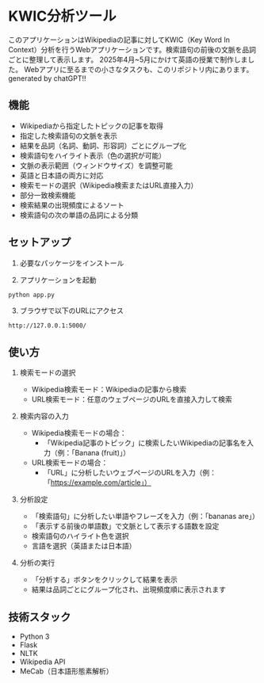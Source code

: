 # KWIC分析ツール

このアプリケーションはWikipediaの記事に対してKWIC（Key Word In Context）分析を行うWebアプリケーションです。検索語句の前後の文脈を品詞ごとに整理して表示します。
2025年4月~5月にかけて英語の授業で制作しました。
Webアプリに至るまでの小さなタスクも、このリポジトリ内にあります。
generated by chatGPT!!

## 機能

- Wikipediaから指定したトピックの記事を取得
- 指定した検索語句の文脈を表示
- 結果を品詞（名詞、動詞、形容詞）ごとにグループ化
- 検索語句をハイライト表示（色の選択が可能）
- 文脈の表示範囲（ウィンドウサイズ）を調整可能
- 英語と日本語の両方に対応
- 検索モードの選択（Wikipedia検索またはURL直接入力）
- 部分一致検索機能
- 検索結果の出現頻度によるソート
- 検索語句の次の単語の品詞による分類

## セットアップ

1. 必要なパッケージをインストール



2. アプリケーションを起動

```bash
python app.py
```

3. ブラウザで以下のURLにアクセス

```
http://127.0.0.1:5000/
```

## 使い方

1. 検索モードの選択
   - Wikipedia検索モード：Wikipediaの記事から検索
   - URL検索モード：任意のウェブページのURLを直接入力して検索

2. 検索内容の入力
   - Wikipedia検索モードの場合：
     - 「Wikipedia記事のトピック」に検索したいWikipediaの記事名を入力（例：「Banana (fruit)」）
   - URL検索モードの場合：
     - 「URL」に分析したいウェブページのURLを入力（例：「https://example.com/article」）

3. 分析設定
   - 「検索語句」に分析したい単語やフレーズを入力（例：「bananas are」）
   - 「表示する前後の単語数」で文脈として表示する語数を設定
   - 検索語句のハイライト色を選択
   - 言語を選択（英語または日本語）

4. 分析の実行
   - 「分析する」ボタンをクリックして結果を表示
   - 結果は品詞ごとにグループ化され、出現頻度順に表示されます

## 技術スタック

- Python 3
- Flask
- NLTK
- Wikipedia API
- MeCab（日本語形態素解析） 